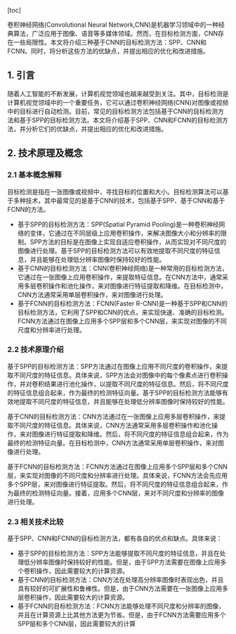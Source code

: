 
[toc]                    
                
                
卷积神经网络(Convolutional Neural Network,CNN)是机器学习领域中的一种经典算法，广泛应用于图像、语音等多媒体领域。然而，在目标检测方面，CNN存在一些局限性。本文将介绍三种基于CNN的目标检测方法：SPP、CNN和FCNN。同时，将分析这些方法的优缺点，并提出相应的优化和改进措施。

## 1. 引言

随着人工智能的不断发展，计算机视觉领域也越来越受到关注。其中，目标检测是计算机视觉领域中的一个重要任务，它可以通过卷积神经网络(CNN)对图像或视频中的目标进行自动检测。目前，常见的目标检测方法包括基于CNN的目标检测方法和基于SPP的目标检测方法。本文将介绍基于SPP、CNN和FCNN的目标检测方法，并分析它们的优缺点，并提出相应的优化和改进措施。

## 2. 技术原理及概念

### 2.1 基本概念解释

目标检测是指在一张图像或视频中，寻找目标的位置和大小。目标检测算法可以基于多种技术，其中最常见的是基于CNN的技术，包括基于SPP、基于CNN和基于FCNN的方法。

- 基于SPP的目标检测方法：SPP(Spatial Pyramid Pooling)是一种卷积神经网络的变体，它通过在不同层级上应用卷积操作，来解决图像大小和分辨率的限制。SPP方法的目标是在图像上实现自适应卷积操作，从而实现对不同尺度的图像进行处理。基于SPP的目标检测方法可以有效地提取不同尺度的特征信息，并且能够在处理低分辨率图像时保持较好的性能。
- 基于CNN的目标检测方法：CNN(卷积神经网络)是一种常用的目标检测方法，它通过在一张图像上应用卷积操作，来提取特征信息。在CNN方法中，通常采用多层卷积操作和池化操作，来对图像进行特征提取和降维。在目标检测中，CNN方法通常采用单层卷积操作，来对图像进行处理。
- 基于FCNN的目标检测方法：FCNN(Faster R-CNN)是一种基于SPP和CNN的目标检测方法，它利用了SPP和CNN的优点，来实现快速、准确的目标检测。FCNN方法通过在图像上应用多个SPP层和多个CNN层，来实现对图像的不同尺度和分辨率进行处理。

### 2.2 技术原理介绍

基于SPP的目标检测方法：SPP方法通过在图像上应用不同尺度的卷积操作，来提取不同尺度的特征信息。具体来说，SPP方法会对图像中的每个像素点进行卷积操作，并对卷积结果进行池化操作，以提取不同尺度的特征信息。然后，将不同尺度的特征信息组合起来，作为最终的检测特征向量。基于SPP的目标检测方法能够有效地提取不同尺度的特征信息，并且能够在处理低分辨率图像时保持较好的性能。

基于CNN的目标检测方法：CNN方法通过在一张图像上应用多层卷积操作，来提取不同尺度的特征信息。具体来说，CNN方法通常采用多层卷积操作和池化操作，来对图像进行特征提取和降维。然后，将不同尺度的特征信息组合起来，作为最终的检测特征向量。在目标检测中，CNN方法通常采用单层卷积操作，来对图像进行处理。

基于FCNN的目标检测方法：FCNN方法通过在图像上应用多个SPP层和多个CNN层，来实现对图像的不同尺度和分辨率进行处理。具体来说，FCNN方法会先应用多个SPP层，来对图像进行特征提取。然后，将不同尺度的特征信息组合起来，作为最终的检测特征向量。接着，应用多个CNN层，来对不同尺度和分辨率的图像进行处理。

### 2.3 相关技术比较

基于SPP、CNN和FCNN的目标检测方法，都有各自的优点和缺点。具体来说：

- 基于SPP的目标检测方法：SPP方法能够提取不同尺度的特征信息，并且在处理低分辨率图像时保持较好的性能。但是，由于SPP方法需要在图像上应用多个卷积操作，因此需要较大的计算资源。
- 基于CNN的目标检测方法：CNN方法在处理高分辨率图像时表现出色，并且具有较好的可扩展性和鲁棒性。但是，由于CNN方法需要在一张图像上应用多层卷积操作，因此需要较大的计算资源。
- 基于FCNN的目标检测方法：FCNN方法能够处理不同尺度和分辨率的图像，并且在计算资源上比其他方法更为节省。但是，由于FCNN方法需要应用多个SPP层和多个CNN层，因此需要较大的计算

